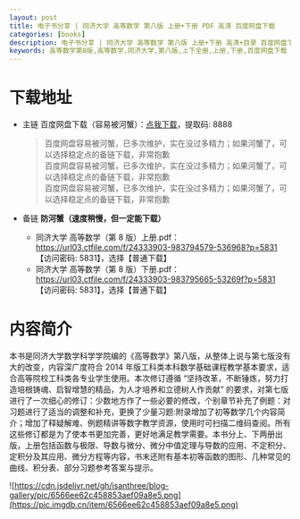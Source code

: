 ```yaml
---
layout: post
title: 电子书分享 | 同济大学 高等数学 第八版 上册+下册 PDF 高清 百度网盘下载
categories: [books]
description: 电子书分享 | 同济大学 高等数学 第八版 上册+下册 高清+目录 百度网盘下载：https://qweree.cn/index.php/236/
keywords: 高等数学第8版,高等数学,同济大学,第八版,上下全册,上册,下册,百度网盘下载
---
```


# 下载地址

- 主链 百度网盘下载（容易被河蟹）：[点我下载](https://pan.baidu.com/s/1DeOdm0g8fPkc71Aw9QzPNw?pwd=8888)，提取码: 8888

  > 百度网盘容易被河蟹，已多次维护，实在没过多精力；如果河蟹了，可以选择稳定点的备链下载，非常抱歉<br/>
  > 百度网盘容易被河蟹，已多次维护，实在没过多精力；如果河蟹了，可以选择稳定点的备链下载，非常抱歉<br/>
  > 百度网盘容易被河蟹，已多次维护，实在没过多精力；如果河蟹了，可以选择稳定点的备链下载，非常抱歉<br/>

- 备链 **防河蟹（速度稍慢，但一定能下载）**

  - 同济大学 高等数学（第 8 版）上册.pdf：<https://url03.ctfile.com/f/24333903-983794579-536968?p=5831> 【访问密码: 5831】，选择【普通下载】
  - 同济大学 高等数学（第 8 版）下册.pdf：<https://url03.ctfile.com/f/24333903-983795665-53269f?p=5831> 【访问密码: 5831】，选择【普通下载】

# 内容简介

本书是同济大学数学科学学院编的《高等数学》第八版，从整体上说与第七版没有大的改变，内容深广度符合 2014 年版工科类本科数学基础课程教学基本要求，适合高等院校工科类各专业学生使用。本次修订遵循 “坚持改革，不断锤炼，努力打造培根铸魂、启智增慧的精品，为人才培养和立德树人作贡献” 的要求，对第七版进行了一次细心的修订：少数地方作了一些必要的修改，个别章节补充了例题：对习题进行了适当的调整和补充，更换了少量习题:附录增加了初等数学几个内容简介；增加了释疑解难、例题精讲等数字教学资源，使用时可扫描二维码查阅。所有这些修订都是为了使本书更加完善，更好地满足教学需要。本书分上、下两册出版，上册包括函数与极限、导数与微分、微分中值定理与导数的应用、不定积分、定积分及其应用、微分方程等内容，书末还附有基本初等函数的图形、几种常见的曲线、积分表、部分习题参考答案与提示。

![https://cdn.jsdelivr.net/gh/isanthree/blog-gallery/pic/6566ee62c458853aef09a8e5.png](https://pic.imgdb.cn/item/6566ee62c458853aef09a8e5.png)
